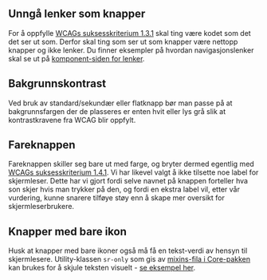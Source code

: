## Unngå lenker som knapper

For å oppfylle [WCAGs suksesskriterium 1.3.1](https://uu.difi.no/krav-og-regelverk/wcag-20-standarden/131-informasjon-og-relasjoner-niva) skal ting være kodet som det det ser ut som. Derfor skal ting som ser ut som knapper være nettopp knapper og ikke lenker. Du finner eksempler på hvordan navigasjonslenker skal se ut på [komponent-siden for lenker](/components/lenke).

## Bakgrunnskontrast

Ved bruk av standard/sekundær eller flatknapp bør man passe på at bakgrunnsfargen der de plasseres er enten hvit eller lys grå slik at kontrastkravene fra WCAG blir oppfylt.

## Fareknappen

Fareknappen skiller seg bare ut med farge, og bryter dermed egentlig med [WCAGs suksesskriterium 1.4.1](https://uu.difi.no/krav-og-regelverk/wcag-20-standarden/141-bruk-av-farge-niva). Vi har likevel valgt å ikke tilsette noe label for skjermleser. Dette har vi gjort fordi selve navnet på knappen forteller hva son skjer hvis man trykker på den, og fordi en ekstra label vil, etter vår vurdering, kunne snarere tilføye støy enn å skape mer oversikt for skjermleserbrukere.

## Knapper med bare ikon

Husk at knapper med bare ikoner også må få en tekst-verdi av hensyn til skjermlesere. Utility-klassen `sr-only` som gis av [mixins-fila i Core-pakken](https://github.com/navikt/nav-frontend-moduler/blob/master/packages/node_modules/nav-frontend-core/less/_mixins.less) kan brukes for å skjule teksten visuelt - [se eksempel her](/components/knapp/#kompakt).
